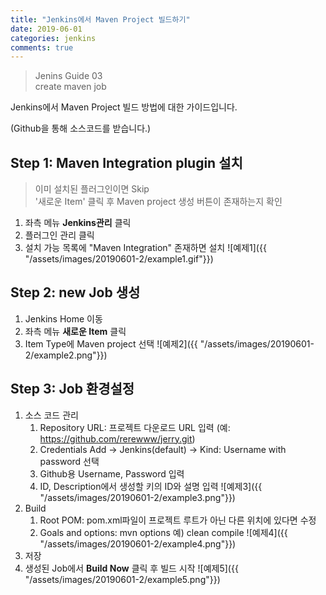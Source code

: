 ---title: "Jenkins에서 Maven Project 빌드하기"date: 2019-06-01categories: jenkinscomments: true--->Jenins Guide 03   create maven jobJenkins에서 Maven Project 빌드 방법에 대한 가이드입니다.(Github을 통해 소스코드를 받습니다.)## Step 1:  Maven Integration plugin 설치> 이미 설치된 플러그인이면 Skip  '새로운 Item' 클릭 후 Maven project 생성 버튼이 존재하는지 확인1. 좌측 메뉴 **Jenkins관리** 클릭2. 플러그인 관리 클릭3. 설치 가능 목록에 "Maven Integration" 존재하면 설치![예제1]({{ "/assets/images/20190601-2/example1.gif"}})## Step 2: new Job 생성1. Jenkins Home 이동2. 좌측 메뉴 **새로운 Item** 클릭3. Item Type에 Maven project 선택![예제2]({{ "/assets/images/20190601-2/example2.png"}})## Step 3: Job 환경설정1. 소스 코드 관리    1. Repository URL: 프로젝트 다운로드 URL 입력 (예: https://github.com/rerewww/jerry.git)    2. Credentials Add -> Jenkins(default) -> Kind: Username with password 선택    3. Github용 Username, Password 입력    4. ID, Description에서 생성할 키의 ID와 설명 입력![예제3]({{ "/assets/images/20190601-2/example3.png"}})2. Build    1. Root POM: pom.xml파일이 프로젝트 루트가 아닌 다른 위치에 있다면 수정    2. Goals and options: mvn options 예) clean compile![예제4]({{ "/assets/images/20190601-2/example4.png"}})3. 저장4. 생성된 Job에서 **Build Now** 클릭 후 빌드 시작![예제5]({{ "/assets/images/20190601-2/example5.png"}})